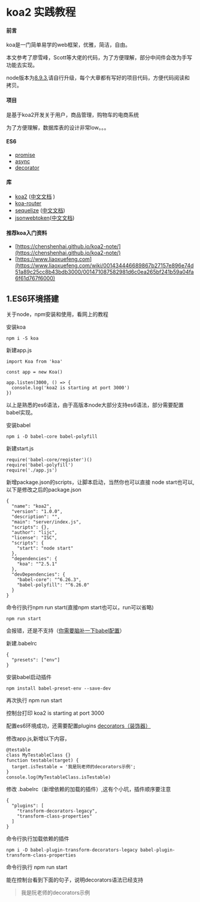 # koa2 实践教程

#### 前言
koa是一门简单易学的web框架，优雅，简洁，自由。

本文参考了廖雪峰，Scott等大佬的代码，为了方便理解，部分中间件会改为手写功能去实现。

node版本为[8.9.3](https://nodejs.org/zh-cn/),请自行升级，每个大章都有写好的项目代码，方便代码阅读和拷贝。

#### 项目
是基于koa2开发关于用户，商品管理，购物车的电商系统

为了方便理解，数据库表的设计非常low。。。


#### ES6

- [promise](http://es6.ruanyifeng.com/#docs/promise)
- [async](http://es6.ruanyifeng.com/#docs/async)
- [decorator](http://es6.ruanyifeng.com/#docs/decorator)

#### 库
- [koa2](https://github.com/koajs/koa) ([中文文档](http://www.koacn.com/) )
- [koa-router](httpshttps://github.com/alexmingoia/koa-router)
- [sequelize](https://github.com/sequelize/sequelize) ([中文文档](https://demopark.github.io/sequelize-docs-Zh-CN/))
- [jsonwebtoken](https://github.com/auth0/node-jsonwebtoken)([中文文档](https://segmentfault.com/a/1190000009494020))


#### 推荐koa入门资料
- [https://chenshenhai.github.io/koa2-note/](https://chenshenhai.github.io/koa2-note/)
- [https://www.liaoxuefeng.com](https://www.liaoxuefeng.com/wiki/001434446689867b27157e896e74d51a89c25cc8b43bdb3000/001471087582981d6c0ea265bf241b59a04fa6f61d767f6000)


## 1.ES6环境搭建
关于node，npm安装和使用，看网上的教程

安装koa
```
npm i -S koa 
```
新建app.js
```
import Koa from 'koa'

const app = new Koa()

app.listen(3000, () => {
  console.log('koa2 is starting at port 3000')
})
```
以上是熟悉的es6语法，由于高版本node大部分支持es6语法，部分需要配置babel实现。


安装babel
```
npm i -D babel-core babel-polyfill
```

新建start.js
```
require('babel-core/register')()
require('babel-polyfill')
require('./app.js')
```
新增package.json的scripts，让脚本启动，当然你也可以直接
node start也可以,以下是修改之后的package.json
```
{
  "name": "koa2",
  "version": "1.0.0",
  "description": "",
  "main": "server/index.js",
  "scripts": {},
  "author": "lijc",
  "license": "ISC",
  "scripts": {
    "start": "node start"
  },
  "dependencies": {
    "koa": "^2.5.1"
  },
  "devDependencies": {
    "babel-core": "^6.26.3",
    "babel-polyfill": "^6.26.0"
  }
}
```
命令行执行npm run start(直接npm start也可以，run可以省略)
```
npm run start
```
会报错，还是不支持（[你需要脑补一下babel配置](https://www.babeljs.cn/docs/setup/#installation)）

新建.babelrc
```
{
  "presets": ["env"]
}
```
安装babel启动插件
```
npm install babel-preset-env --save-dev
```

再次执行 npm run start

控制台打印  koa2 is starting at port 3000

配置es6环境成功，还需要配置plugins [ decorators（装饰器）](https://www.babeljs.cn/docs/plugins/)

修改app.js,新增以下内容，
```
@testable
class MyTestableClass {}
function testable(target) {
  target.isTestable = '我是阮老师的decorators示例';
}
console.log(MyTestableClass.isTestable)
```
修改 .babelrc（新增依赖的加载的插件）,这有个小坑，插件顺序要注意
```
{
  "plugins": [
    "transform-decorators-legacy",
    "transform-class-properties"
  ]
}
```
命令行执行加载依赖的插件
```
npm i -D babel-plugin-transform-decorators-legacy babel-plugin-transform-class-properties
```

命令行执行 npm run start 

能在控制台看到下面的句子，说明decorators语法已经支持

> 我是阮老师的decorators示例



